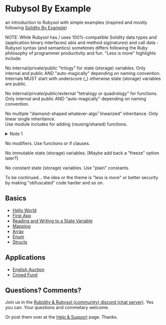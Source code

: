 # Rubysol By Example

an introduction to Rubysol with simple examples (inspired and mostly following [Solidity By Example](https://solidity-by-example.org))




NOTE:  While Rubysol has / uses 100%-compatible Solidity 
data types and (application binary interfaces) abis and method sig(natures) and call data - Rubysol syntax (and semantics) sometimes differs following the Ruby philosophy of programmer productivity and fun.
"Less is more"  highlights include:


No internal/private/public "trilogy" for state (storage) variables.
Only internal and public AND "auto-magically" depending on naming convention.  Internals MUST start with underscore (_) otherwise state 
(storage) variables are public.

No internal/private/public/external "tetralogy or quadrology" for functions.
Only internal and public AND "auto-magically" depending on naming 
convention.


No multiple "diamond-shaped whatever-algo¹ linearized" inheritance.  Only
linear single inheritance.  
Use module includes for adding (reusing/shared) functions.


<details>
<summary markdown="1">Note 1</summary>

```
    A
   / \
  B   C
 / \ /
F  D,E
```

When a function is called that is defined multiple times in
different contracts, parent contracts are searched from
right to left, and in depth-first manner.

</details>


No modifiers. Use functions or if clauses.

No immutable state (storage) variables. [Maybe add back a "freeze" option later?]

No constant state (storage) variables. Use "plain" constants.


To be continued...   the idea or the theme is "less is more" or better security by making "obfuscated" code harder and so on.




## Basics

- [Hello World](hello-world)
- [First App](first-app)
- [Reading and Writing to a State Variable](state-variables)
- [Mapping](mapping)
- [Array](array)
- [Enum](enum)
- [Structs](structs)


## Applications

- [English Auction](app/english-auction)
- [Crowd Fund](app/crowd-fund)




## Questions? Comments?

Join us in the [Rubidity & Rubysol (community) discord (chat server)](https://discord.gg/3JRnDUap6y). Yes you can.
Your questions and commetary welcome.

Or post them over at the [Help & Support](https://github.com/geraldb/help) page. Thanks.

